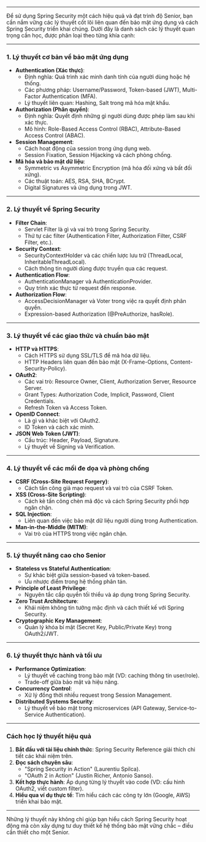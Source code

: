 
---
Để sử dụng Spring Security một cách hiệu quả và đạt trình độ Senior, bạn cần nắm vững các lý thuyết cốt lõi liên quan đến bảo mật ứng dụng và cách Spring Security triển khai chúng. Dưới đây là danh sách các lý thuyết quan trọng cần học, được phân loại theo từng khía cạnh:

---

### **1. Lý thuyết cơ bản về bảo mật ứng dụng**
- **Authentication (Xác thực)**:
  - Định nghĩa: Quá trình xác minh danh tính của người dùng hoặc hệ thống.
  - Các phương pháp: Username/Password, Token-based (JWT), Multi-Factor Authentication (MFA).
  - Lý thuyết liên quan: Hashing, Salt trong mã hóa mật khẩu.
- **Authorization (Phân quyền)**:
  - Định nghĩa: Quyết định những gì người dùng được phép làm sau khi xác thực.
  - Mô hình: Role-Based Access Control (RBAC), Attribute-Based Access Control (ABAC).
- **Session Management**:
  - Cách hoạt động của session trong ứng dụng web.
  - Session Fixation, Session Hijacking và cách phòng chống.
- **Mã hóa và bảo mật dữ liệu**:
  - Symmetric vs Asymmetric Encryption (mã hóa đối xứng và bất đối xứng).
  - Các thuật toán: AES, RSA, SHA, BCrypt.
  - Digital Signatures và ứng dụng trong JWT.

---

### **2. Lý thuyết về Spring Security**
- **Filter Chain**:
  - Servlet Filter là gì và vai trò trong Spring Security.
  - Thứ tự các filter (Authentication Filter, Authorization Filter, CSRF Filter, etc.).
- **Security Context**:
  - SecurityContextHolder và các chiến lược lưu trữ (ThreadLocal, InheritableThreadLocal).
  - Cách thông tin người dùng được truyền qua các request.
- **Authentication Flow**:
  - AuthenticationManager và AuthenticationProvider.
  - Quy trình xác thực từ request đến response.
- **Authorization Flow**:
  - AccessDecisionManager và Voter trong việc ra quyết định phân quyền.
  - Expression-based Authorization (@PreAuthorize, hasRole).

---

### **3. Lý thuyết về các giao thức và chuẩn bảo mật**
- **HTTP và HTTPS**:
  - Cách HTTPS sử dụng SSL/TLS để mã hóa dữ liệu.
  - HTTP Headers liên quan đến bảo mật (X-Frame-Options, Content-Security-Policy).
- **OAuth2**:
  - Các vai trò: Resource Owner, Client, Authorization Server, Resource Server.
  - Grant Types: Authorization Code, Implicit, Password, Client Credentials.
  - Refresh Token và Access Token.
- **OpenID Connect**:
  - Là gì và khác biệt với OAuth2.
  - ID Token và cách xác minh.
- **JSON Web Token (JWT)**:
  - Cấu trúc: Header, Payload, Signature.
  - Lý thuyết về Signing và Verification.

---

### **4. Lý thuyết về các mối đe dọa và phòng chống**
- **CSRF (Cross-Site Request Forgery)**:
  - Cách tấn công giả mạo request và vai trò của CSRF Token.
- **XSS (Cross-Site Scripting)**:
  - Cách kẻ tấn công chèn mã độc và cách Spring Security phối hợp ngăn chặn.
- **SQL Injection**:
  - Liên quan đến việc bảo mật dữ liệu người dùng trong Authentication.
- **Man-in-the-Middle (MITM)**:
  - Vai trò của HTTPS trong việc ngăn chặn.

---

### **5. Lý thuyết nâng cao cho Senior**
- **Stateless vs Stateful Authentication**:
  - Sự khác biệt giữa session-based và token-based.
  - Ưu nhược điểm trong hệ thống phân tán.
- **Principle of Least Privilege**:
  - Nguyên tắc cấp quyền tối thiểu và áp dụng trong Spring Security.
- **Zero Trust Architecture**:
  - Khái niệm không tin tưởng mặc định và cách thiết kế với Spring Security.
- **Cryptographic Key Management**:
  - Quản lý khóa bí mật (Secret Key, Public/Private Key) trong OAuth2/JWT.

---

### **6. Lý thuyết thực hành và tối ưu**
- **Performance Optimization**:
  - Lý thuyết về caching trong bảo mật (VD: caching thông tin user/role).
  - Trade-off giữa bảo mật và hiệu năng.
- **Concurrency Control**:
  - Xử lý đồng thời nhiều request trong Session Management.
- **Distributed Systems Security**:
  - Lý thuyết về bảo mật trong microservices (API Gateway, Service-to-Service Authentication).

---

### **Cách học lý thuyết hiệu quả**
1. **Bắt đầu với tài liệu chính thức**: Spring Security Reference giải thích chi tiết các khái niệm trên.
2. **Đọc sách chuyên sâu**:
   - "Spring Security in Action" (Laurentiu Spilca).
   - "OAuth 2 in Action" (Justin Richer, Antonio Sanso).
3. **Kết hợp thực hành**: Áp dụng từng lý thuyết vào code (VD: cấu hình OAuth2, viết custom filter).
4. **Hiểu qua ví dụ thực tế**: Tìm hiểu cách các công ty lớn (Google, AWS) triển khai bảo mật.

---

Những lý thuyết này không chỉ giúp bạn hiểu cách Spring Security hoạt động mà còn xây dựng tư duy thiết kế hệ thống bảo mật vững chắc – điều cần thiết cho một Senior. 